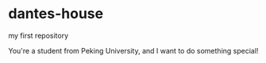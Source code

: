 # dantes-house
my first repository

You're a student from Peking University, and I want to do something special!
